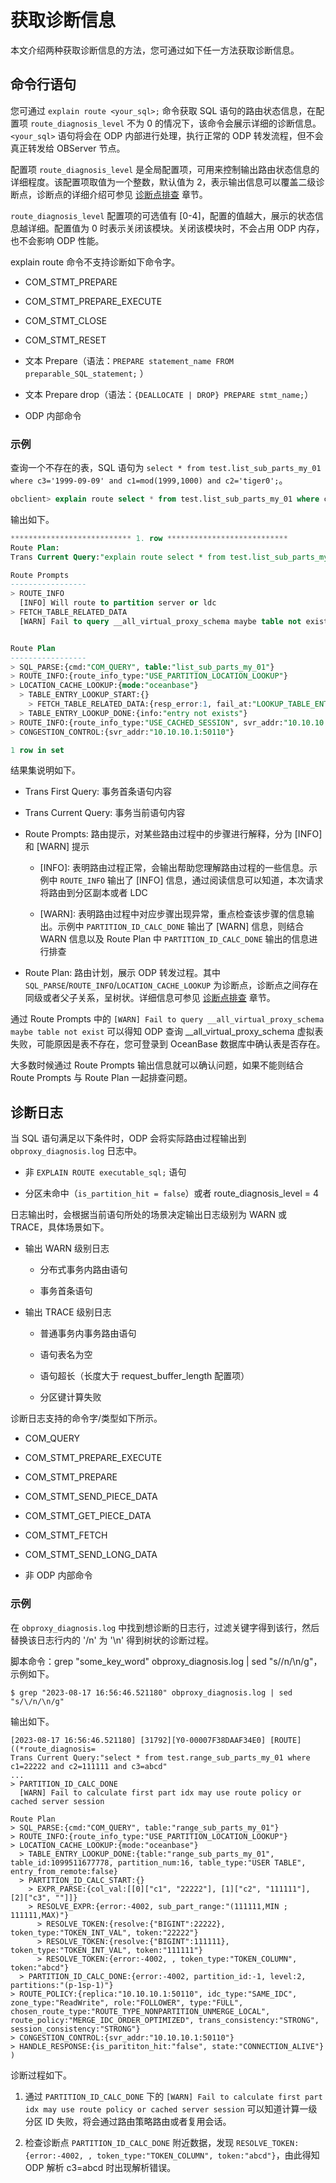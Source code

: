 # 获取诊断信息

本文介绍两种获取诊断信息的方法，您可通过如下任一方法获取诊断信息。

## 命令行语句

您可通过 `explain route <your_sql>;` 命令获取 SQL 语句的路由状态信息，在配置项 `route_diagnosis_level` 不为 0 的情况下，该命令会展示详细的诊断信息。`<your_sql>` 语句将会在 ODP 内部进行处理，执行正常的 ODP 转发流程，但不会真正转发给 OBServer 节点。

配置项 `route_diagnosis_level` 是全局配置项，可用来控制输出路由状态信息的详细程度。该配置项取值为一个整数，默认值为 2，表示输出信息可以覆盖二级诊断点，诊断点的详细介绍可参见 [诊断点排查](300.diagnosis-point-troubleshooting/100.overview-of-diagnosis-point-troubleshooting.md) 章节。

`route_diagnosis_level` 配置项的可选值有 [0-4]，配置的值越大，展示的状态信息越详细。配置值为 0 时表示关闭该模块。关闭该模块时，不会占用 ODP 内存，也不会影响 ODP 性能。

explain route 命令不支持诊断如下命令字。
  
* COM_STMT_PREPARE
  
* COM_STMT_PREPARE_EXECUTE
  
* COM_STMT_CLOSE
  
* COM_STMT_RESET

* 文本 Prepare（语法：`PREPARE statement_name FROM preparable_SQL_statement;` ）

* 文本 Prepare drop（语法：`{DEALLOCATE | DROP} PREPARE stmt_name;`）

* ODP 内部命令

### 示例
<!-- 待更换 -->
查询一个不存在的表，SQL 语句为 `select * from test.list_sub_parts_my_01 where c3='1999-09-09' and c1=mod(1999,1000) and c2='tiger0';`。

```sql
obclient> explain route select * from test.list_sub_parts_my_01 where c3='1999-09-09' and c1=mod(1999,1000) and c2='tiger0'\G
```

输出如下。

```sql
*************************** 1. row ***************************
Route Plan:
Trans Current Query:"explain route select * from test.list_sub_parts_my_01 where c3='1999-09-09' and c1=mod(1999,1000) and c2='tiger0'"

Route Prompts
-----------------
> ROUTE_INFO
  [INFO] Will route to partition server or ldc
> FETCH_TABLE_RELATED_DATA
  [WARN] Fail to query __all_virtual_proxy_schema maybe table not exist


Route Plan
-----------------
> SQL_PARSE:{cmd:"COM_QUERY", table:"list_sub_parts_my_01"}
> ROUTE_INFO:{route_info_type:"USE_PARTITION_LOCATION_LOOKUP"}
> LOCATION_CACHE_LOOKUP:{mode:"oceanbase"}
  > TABLE_ENTRY_LOOKUP_START:{}
    > FETCH_TABLE_RELATED_DATA:{resp_error:1, fail_at:"LOOKUP_TABLE_ENTRY_STATE", table_entry:"unexpected null value"}
  > TABLE_ENTRY_LOOKUP_DONE:{info:"entry not exists"}
> ROUTE_INFO:{route_info_type:"USE_CACHED_SESSION", svr_addr:"10.10.10.1:50110"}
> CONGESTION_CONTROL:{svr_addr:"10.10.10.1:50110"}

1 row in set
```

结果集说明如下。
<!-- Trans First Query 这个从结果里好像没有找到 -->
* Trans First Query: 事务首条语句内容

* Trans Current Query: 事务当前语句内容

* Route Prompts: 路由提示，对某些路由过程中的步骤进行解释，分为 [INFO] 和 [WARN] 提示
  
  * [INFO]: 表明路由过程正常，会输出帮助您理解路由过程的一些信息。示例中 `ROUTE_INFO` 输出了 [INFO] 信息，通过阅读信息可以知道，本次请求将路由到分区副本或者 LDC
  
  * [WARN]: 表明路由过程中对应步骤出现异常，重点检查该步骤的信息输出。示例中 `PARTITION_ID_CALC_DONE` 输出了 [WARN] 信息，则结合 WARN 信息以及 Route Plan 中 `PARTITION_ID_CALC_DONE` 输出的信息进行排查

* Route Plan: 路由计划，展示 ODP 转发过程。其中 `SQL_PARSE`/`ROUTE_INFO`/`LOCATION_CACHE_LOOKUP` 为诊断点，诊断点之间存在同级或者父子关系，呈树状。详细信息可参见 [诊断点排查](300.diagnosis-point-troubleshooting/100.overview-of-diagnosis-point-troubleshooting.md) 章节。

通过 Route Prompts 中的 `[WARN] Fail to query __all_virtual_proxy_schema maybe table not exist` 可以得知 ODP 查询 __all_virtual_proxy_schema 虚拟表失败，可能原因是表不存在，您可登录到 OceanBase 数据库中确认表是否存在。

大多数时候通过 Route Prompts 输出信息就可以确认问题，如果不能则结合 Route Prompts 与 Route Plan 一起排查问题。

## 诊断日志

当 SQL 语句满足以下条件时，ODP 会将实际路由过程输出到 `obproxy_diagnosis.log` 日志中。

* 非 `EXPLAIN ROUTE executable_sql;` 语句

* 分区未命中（`is_partition_hit = false`）或者 route_diagnosis_level = 4

日志输出时，会根据当前语句所处的场景决定输出日志级别为 WARN 或 TRACE，具体场景如下。

* 输出 WARN 级别日志
  
  * 分布式事务内路由语句
  
  * 事务首条语句

* 输出 TRACE 级别日志
  
  * 普通事务内事务路由语句
  
  * 语句表名为空
  
  * 语句超长（长度大于 request_buffer_length 配置项）
  
  * 分区键计算失败

诊断日志支持的命令字/类型如下所示。

* COM_QUERY

* COM_STMT_PREPARE_EXECUTE

* COM_STMT_PREPARE

* COM_STMT_SEND_PIECE_DATA

* COM_STMT_GET_PIECE_DATA

* COM_STMT_FETCH

* COM_STMT_SEND_LONG_DATA

* 非 ODP 内部命令

### 示例

在 `obproxy_diagnosis.log` 中找到想诊断的日志行，过滤关键字得到该行，然后替换该日志行内的 '/n' 为 '\n' 得到树状的诊断过程。

脚本命令：grep "some_key_word" obproxy_diagnosis.log | sed "s/\/n/\n/g"，示例如下。

```shell
$ grep "2023-08-17 16:56:46.521180" obproxy_diagnosis.log | sed "s/\/n/\n/g"
```

输出如下。

```shell
[2023-08-17 16:56:46.521180] [31792][Y0-00007F38DAAF34E0] [ROUTE]((*route_diagnosis=
Trans Current Query:"select * from test.range_sub_parts_my_01 where c1=22222 and c2=111111 and c3=abcd"
...
> PARTITION_ID_CALC_DONE
  [WARN] Fail to calculate first part idx may use route policy or cached server session

Route Plan
> SQL_PARSE:{cmd:"COM_QUERY", table:"range_sub_parts_my_01"}
> ROUTE_INFO:{route_info_type:"USE_PARTITION_LOCATION_LOOKUP"}
> LOCATION_CACHE_LOOKUP:{mode:"oceanbase"}
  > TABLE_ENTRY_LOOKUP_DONE:{table:"range_sub_parts_my_01", table_id:1099511677778, partition_num:16, table_type:"USER TABLE", entry_from_remote:false}
  > PARTITION_ID_CALC_START:{}
    > EXPR_PARSE:{col_val:[[0]["c1", "22222"], [1]["c2", "111111"], [2]["c3", ""]]}
    > RESOLVE_EXPR:{error:-4002, sub_part_range:"(111111,MIN ; 111111,MAX)"}
      > RESOLVE_TOKEN:{resolve:{"BIGINT":22222}, token_type:"TOKEN_INT_VAL", token:"22222"}
      > RESOLVE_TOKEN:{resolve:{"BIGINT":111111}, token_type:"TOKEN_INT_VAL", token:"111111"}
      > RESOLVE_TOKEN:{error:-4002, , token_type:"TOKEN_COLUMN", token:"abcd"}
  > PARTITION_ID_CALC_DONE:{error:-4002, partition_id:-1, level:2, partitions:"(p-1sp-1)"}
> ROUTE_POLICY:{replica:"10.10.10.1:50110", idc_type:"SAME_IDC", zone_type:"ReadWrite", role:"FOLLOWER", type:"FULL", chosen_route_type:"ROUTE_TYPE_NONPARTITION_UNMERGE_LOCAL", route_policy:"MERGE_IDC_ORDER_OPTIMIZED", trans_consistency:"STRONG", session_consistency:"STRONG"}
> CONGESTION_CONTROL:{svr_addr:"10.10.10.1:50110"}
> HANDLE_RESPONSE:{is_parititon_hit:"false", state:"CONNECTION_ALIVE"}
)
```

诊断过程如下。

1. 通过 `PARTITION_ID_CALC_DONE` 下的 `[WARN] Fail to calculate first part idx may use route policy or cached server session` 可以知道计算一级分区 ID 失败，将会通过路由策略路由或者复用会话。

2. 检查诊断点 `PARTITION_ID_CALC_DONE` 附近数据，发现 `RESOLVE_TOKEN:{error:-4002, , token_type:"TOKEN_COLUMN", token:"abcd"}`，由此得知 ODP 解析 c3=abcd 时出现解析错误。
